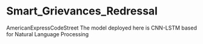 # Smart_Grievances_Redressal
AmericanExpressCodeStreet
The model deployed here is CNN-LSTM based for Natural Language Processing

